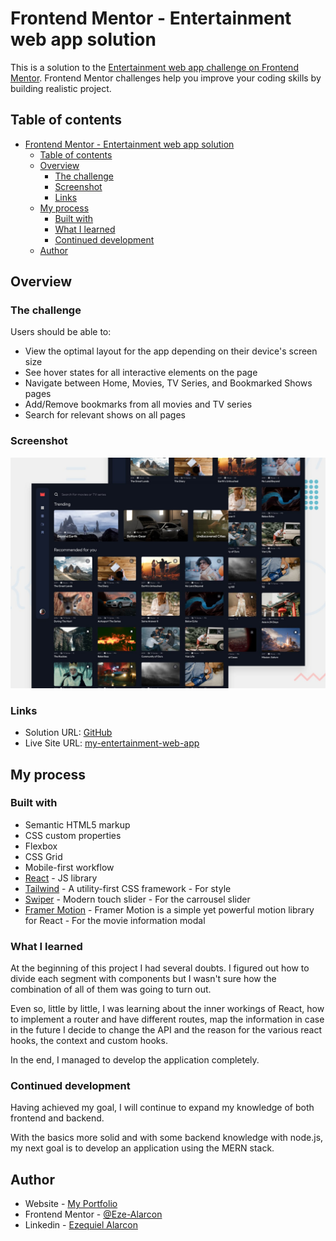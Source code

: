 # Frontend Mentor - Entertainment web app solution

This is a solution to the [Entertainment web app challenge on Frontend Mentor](https://www.frontendmentor.io/challenges/entertainment-web-app-J-UhgAW1X). Frontend Mentor challenges help you improve your coding skills by building realistic project.

## Table of contents

- [Frontend Mentor - Entertainment web app solution](#frontend-mentor---entertainment-web-app-solution)
  - [Table of contents](#table-of-contents)
  - [Overview](#overview)
    - [The challenge](#the-challenge)
    - [Screenshot](#screenshot)
    - [Links](#links)
  - [My process](#my-process)
    - [Built with](#built-with)
    - [What I learned](#what-i-learned)
    - [Continued development](#continued-development)
  - [Author](#author)

## Overview

### The challenge

Users should be able to:

- View the optimal layout for the app depending on their device's screen size
- See hover states for all interactive elements on the page
- Navigate between Home, Movies, TV Series, and Bookmarked Shows pages
- Add/Remove bookmarks from all movies and TV series
- Search for relevant shows on all pages

### Screenshot

![](./public/preview.jpg)

### Links

- Solution URL: [GitHub](https://github.com/Eze-Alarcon/react-movie-app)
- Live Site URL: [my-entertainment-web-app](https://my-entertainment-web-app.netlify.app/)

## My process

### Built with

- Semantic HTML5 markup
- CSS custom properties
- Flexbox
- CSS Grid
- Mobile-first workflow
- [React](https://reactjs.org/) - JS library
- [Tailwind](https://tailwindcss.com/) - A utility-first CSS framework - For style
- [Swiper](https://styled-components.com/) - Modern touch slider - For the carrousel slider
- [Framer Motion](https://www.framer.com/motion/) - Framer Motion is a simple yet powerful motion library for React - For the movie information modal

### What I learned

At the beginning of this project I had several doubts. I figured out how to divide each segment with components but I wasn't sure how the combination of all of them was going to turn out.

Even so, little by little, I was learning about the inner workings of React, how to implement a router and have different routes, map the information in case in the future I decide to change the API and the reason for the various react hooks, the context and custom hooks.

In the end, I managed to develop the application completely.

### Continued development

Having achieved my goal, I will continue to expand my knowledge of both frontend and backend.

With the basics more solid and with some backend knowledge with node.js, my next goal is to develop an application using the MERN stack.

## Author

- Website - [My Portfolio](https://eze-alarcon-porfolio.netlify.app/)
- Frontend Mentor - [@Eze-Alarcon](https://www.frontendmentor.io/profile/Eze-Alarcon)
- Linkedin - [Ezequiel Alarcon](https://www.linkedin.com/in/ezequiel-alarcon-3745b0170/)
